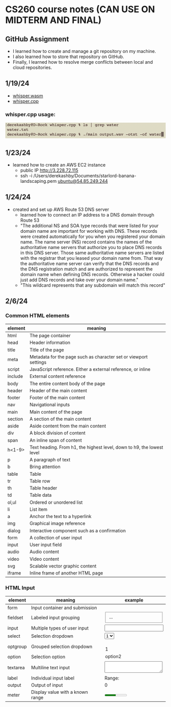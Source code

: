 # CS260 course notes (CAN USE ON MIDTERM AND FINAL)

## GitHub Assignment
- I learned how to create and manage a git repository on my machine.
- I also learned how to store that repository on GitHub.
- Finally, I learned how to resolve merge conflicts between local and cloud repositories.

## 1/19/24
- [whisper.wasm](https://github.com/ggerganov/whisper.cpp/tree/master/examples/whisper.wasm)
- [whisper.cpp](https://github.com/ggerganov/whisper.cpp)
### whisper.cpp usage:
![](whisper_cpp_usage.jpg)

## 1/23/24
- learned how to create an AWS EC2 instance
  - public IP http://3.228.72.115
  - ssh -i /Users/derekashby/Documents/starlord-banana-landscaping.pem ubuntu@54.85.249.244

## 1/24/24
- created and set up AWS Route 53 DNS server
  - learned how to connect an IP address to a DNS domain through Route 53
  - "The additional NS and SOA type records that were listed for your domain name are important for working with DNS. These records were created automatically for you when you registered your domain name. The name server (NS) record contains the names of the authoritative name servers that authorize you to place DNS records in this DNS server. Those same authoritative name servers are listed with the registrar that you leased your domain name from. That way the authoritative name server can verify that the DNS records and the DNS registration match and are authorized to represent the domain name when defining DNS records. Otherwise a hacker could just add DNS records and take over your domain name."
  - "This wildcard represents that any subdomain will match this record"

## 2/6/24
### Common HTML elements
| element | meaning                                                                |
| ------- | ---------------------------------------------------------------------- |
| html    | The page container                                                     |
| head    | Header information                                                     |
| title   | Title of the page                                                      |
| meta    | Metadata for the page such as character set or viewport settings       |
| script  | JavaScript reference. Either a external reference, or inline           |
| include | External content reference                                             |
| body    | The entire content body of the page                                    |
| header  | Header of the main content                                             |
| footer  | Footer of the main content                                             |
| nav     | Navigational inputs                                                    |
| main    | Main content of the page                                               |
| section | A section of the main content                                          |
| aside   | Aside content from the main content                                    |
| div     | A block division of content                                            |
| span    | An inline span of content                                              |
| h<1-9>  | Text heading. From h1, the highest level, down to h9, the lowest level |
| p       | A paragraph of text                                                    |
| b       | Bring attention                                                        |
| table   | Table                                                                  |
| tr      | Table row                                                              |
| th      | Table header                                                           |
| td      | Table data                                                             |
| ol,ul   | Ordered or unordered list                                              |
| li      | List item                                                              |
| a       | Anchor the text to a hyperlink                                         |
| img     | Graphical image reference                                              |
| dialog  | Interactive component such as a confirmation                           |
| form    | A collection of user input                                             |
| input   | User input field                                                       |
| audio   | Audio content                                                          |
| video   | Video content                                                          |
| svg     | Scalable vector graphic content                                        |
| iframe  | Inline frame of another HTML page                                      |

### HTML Input
| element  | meaning                          | example                                      |
| -------- | -------------------------------- | -------------------------------------------- |
| form     | Input container and submission   | <form action="form.html" method="post">      |
| fieldset | Labeled input grouping           | <fieldset> ... </fieldset>                   |
| input    | Multiple types of user input     | <input type="" />                            |
| select   | Selection dropdown               | <select><option>1</option></select>          |
| optgroup | Grouped selection dropdown       | <optgroup><option>1</option></optgroup>      |
| option   | Selection option                 | <option selected>option2</option>            |
| textarea | Multiline text input             | <textarea></textarea>                        |
| label    | Individual input label           | <label for="range">Range: </label>           |
| output   | Output of input                  | <output for="range">0</output>               |
| meter    | Display value with a known range | <meter min="0" max="100" value="50"></meter> |
